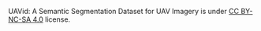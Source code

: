 UAVid: A Semantic Segmentation Dataset for UAV Imagery is under [CC BY-NC-SA 4.0](https://creativecommons.org/licenses/by-nc-sa/4.0/) license.